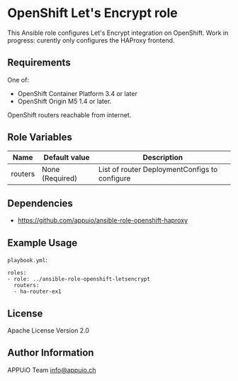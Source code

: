 OpenShift Let's Encrypt role
============================

This Ansible role configures Let's Encrypt integration on OpenShift.
Work in progress: curently only configures the HAProxy frontend.

Requirements
------------

One of:

* OpenShift Container Platform 3.4 or later
* OpenShift Origin M5 1.4 or later.

OpenShift routers reachable from internet.

Role Variables
--------------

| Name     | Default value    | Description                                    |
|----------|------------------|------------------------------------------------|
| routers  | None (Required)  | List of router DeploymentConfigs to configure  |

Dependencies
------------

* <https://github.com/appuio/ansible-role-openshift-haproxy>

Example Usage
-------------

`playbook.yml`:

    roles:
    - role: ../ansible-role-openshift-letsencrypt
      routers:
      - ha-router-ex1

License
-------

Apache License Version 2.0

Author Information
------------------

APPUiO Team <info@appuio.ch>
